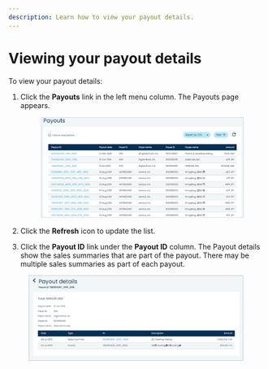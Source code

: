 ```yaml
---
description: Learn how to view your payout details.
---
```


# Viewing your payout details

To view your payout details:

1.  Click the **Payouts** link in the left menu column. The Payouts page appears.

    <figure><img src="../../../../.gitbook/assets/1 Viewing Payout details page.png" alt=""><figcaption></figcaption></figure>
2. Click the **Refresh** icon to update the list.
3. Click the **Payout ID** link under the **Payout ID** column. The Payout details show the sales summaries that are part of the payout. There may be multiple sales summaries as part of each payout.

<figure><img src="../../../../.gitbook/assets/2 Payout report details.png" alt=""><figcaption></figcaption></figure>
